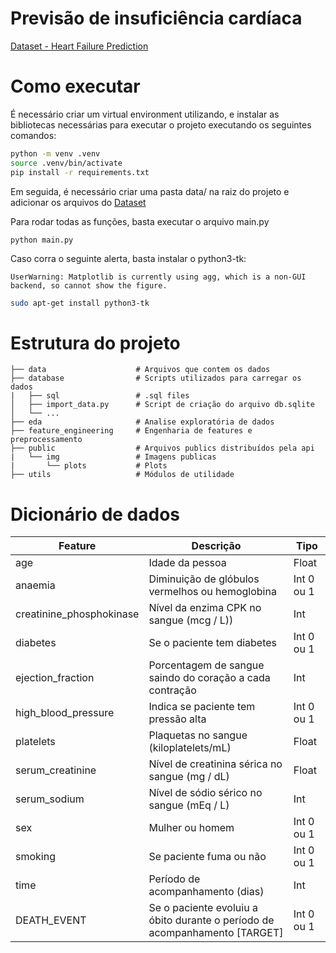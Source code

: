 # Previsão de insuficiência cardíaca

[Dataset - Heart Failure Prediction](https://www.kaggle.com/andrewmvd/heart-failure-clinical-data)

# Como executar

É necessário criar um virtual environment utilizando, e instalar as bibliotecas necessárias para executar o projeto executando os seguintes comandos:

```sh
python -m venv .venv
source .venv/bin/activate
pip install -r requirements.txt
```

Em seguida, é necessário criar uma pasta data/ na raiz do projeto e adicionar os arquivos do [Dataset](https://www.kaggle.com/andrewmvd/heart-failure-clinical-data)

Para rodar todas as funções, basta executar o arquivo main.py
```
python main.py
```

Caso corra o seguinte alerta, basta instalar o python3-tk:  
```
UserWarning: Matplotlib is currently using agg, which is a non-GUI backend, so cannot show the figure. 
```

```bash
sudo apt-get install python3-tk
```

# Estrutura do projeto

```
├── data                    # Arquivos que contem os dados
├── database                # Scripts utilizados para carregar os dados
|   ├── sql                 # .sql files
│   ├── import_data.py      # Script de criação do arquivo db.sqlite
│   └── ...
├── eda                     # Analise exploratória de dados
├── feature_engineering     # Engenharia de features e preprocessamento
├── public                  # Arquivos publics distribuídos pela api
|   └── img                 # Imagens publicas
|       └── plots           # Plots
├── utils                   # Módulos de utilidade
```


# Dicionário de dados

| Feature                  | Descrição                                                                   | Tipo       |
| ------------------------ | --------------------------------------------------------------------------- | ---------- |
| age                      | Idade da pessoa                                                             | Float      |
| anaemia                  | Diminuição de glóbulos vermelhos ou hemoglobina                             | Int 0 ou 1 |
| creatinine_phosphokinase | Nível da enzima CPK no sangue (mcg / L))                                    | Int        |
| diabetes                 | Se o paciente tem diabetes                                                  | Int 0 ou 1 |
| ejection_fraction        | Porcentagem de sangue saindo do coração a cada contração                    | Int        |
| high_blood_pressure      | Indica se paciente tem pressão alta                                         | Int 0 ou 1 |
| platelets                | Plaquetas no sangue (kiloplatelets/mL)                                      | Float      |
| serum_creatinine         | Nível de creatinina sérica no sangue (mg / dL)                              | Float      |
| serum_sodium             | Nível de sódio sérico no sangue (mEq / L)                                   | Int        |
| sex                      | Mulher ou homem                                                             | Int 0 ou 1 |
| smoking                  | Se paciente fuma ou não                                                     | Int 0 ou 1 |
| time                     | Período de acompanhamento (dias)                                            | Int        |
| DEATH_EVENT              | Se o paciente evoluiu a óbito durante o período de acompanhamento \[TARGET] | Int 0 ou 1 |

